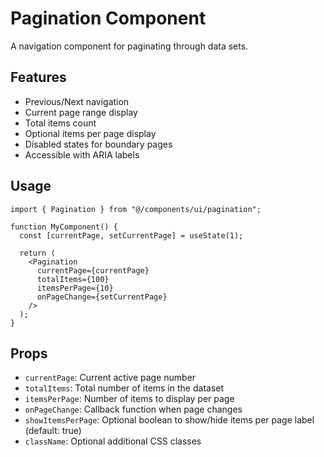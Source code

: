 # Pagination Component

A navigation component for paginating through data sets.

## Features

- Previous/Next navigation
- Current page range display
- Total items count
- Optional items per page display
- Disabled states for boundary pages
- Accessible with ARIA labels

## Usage

```tsx
import { Pagination } from "@/components/ui/pagination";

function MyComponent() {
  const [currentPage, setCurrentPage] = useState(1);

  return (
    <Pagination
      currentPage={currentPage}
      totalItems={100}
      itemsPerPage={10}
      onPageChange={setCurrentPage}
    />
  );
}
```

## Props

- `currentPage`: Current active page number
- `totalItems`: Total number of items in the dataset
- `itemsPerPage`: Number of items to display per page
- `onPageChange`: Callback function when page changes
- `showItemsPerPage`: Optional boolean to show/hide items per page label (default: true)
- `className`: Optional additional CSS classes
